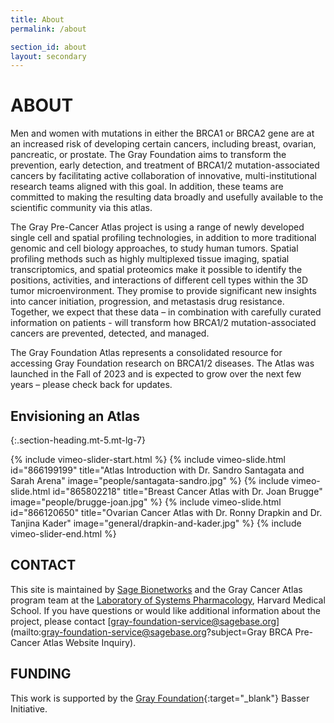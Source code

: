 ```yaml
---
title: About
permalink: /about

section_id: about
layout: secondary
---
```

# ABOUT

Men and women with mutations in either the BRCA1 or BRCA2 gene are at an increased risk of developing certain cancers, including breast, ovarian, pancreatic, or prostate. The Gray Foundation aims to transform the prevention, early detection, and treatment of BRCA1/2 mutation-associated cancers by facilitating active collaboration of innovative, multi-institutional research teams aligned with this goal. In addition, these teams are committed to making the resulting data broadly and usefully available to the scientific community via this atlas.

The Gray Pre-Cancer Atlas project is using a range of newly developed single cell and spatial profiling technologies, in addition to more traditional genomic and cell biology approaches, to study human tumors. Spatial profiling methods such as highly multiplexed tissue imaging, spatial transcriptomics, and spatial proteomics make it possible to identify the positions, activities, and interactions of different cell types within the 3D tumor microenvironment. They promise to provide significant new insights into cancer initiation, progression, and metastasis drug resistance. Together, we expect that these data – in combination with carefully curated information on patients - will transform how BRCA1/2 mutation-associated cancers are prevented, detected, and managed.  

The Gray Foundation Atlas represents a consolidated resource for accessing Gray Foundation research on BRCA1/2 diseases. The Atlas was launched in the Fall of 2023 and is expected to grow over the next few years – please check back for updates.

## Envisioning an Atlas
{:.section-heading.mt-5.mt-lg-7}
<section class="offset-background mb-5 mb-lg-7">
  <div class="wrapper">
    {% include vimeo-slider-start.html %}
      {% include vimeo-slide.html 
        id="866199199" 
        title="Atlas Introduction with Dr. Sandro Santagata and Sarah Arena" 
        image="people/santagata-sandro.jpg"
      %}
      {% include vimeo-slide.html 
        id="865802218" 
        title="Breast Cancer Atlas with Dr. Joan Brugge" 
        image="people/brugge-joan.jpg"
      %}
      {% include vimeo-slide.html 
        id="866120650" 
        title="Ovarian Cancer Atlas with Dr. Ronny Drapkin and Dr. Tanjina Kader" 
        image="general/drapkin-and-kader.jpg"
      %}
    {% include vimeo-slider-end.html %}
  </div>
</section>


## CONTACT
This site is maintained by [Sage Bionetworks](https://sagebionetworks.org/) and the Gray Cancer Atlas program team at the [Laboratory of Systems Pharmacology](https://labsyspharm.org/), Harvard Medical School. If you have questions or would like additional information about the project, please contact [gray-foundation-service@sagebase.org](mailto:gray-foundation-service@sagebase.org?subject=Gray BRCA Pre-Cancer Atlas Website Inquiry).

## FUNDING
This work is supported by the [Gray Foundation](https://grayfoundation.org/){:target="_blank"} Basser Initiative.
